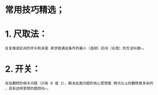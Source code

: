 # 常用技巧精选； 
  # 1. 尺取法：
    反复推进区间的开头和末尾 来求取满足条件的最小（连续）区间（长度）的方法叫做~。
  # 2. 开关：
    存在翻转的相关问题（只有 0 或 1），解决此类问题的核心思想是 两次以上的翻转是多余的 ，具有这样思想的题目叫~。